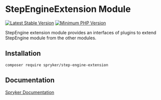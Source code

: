 # StepEngineExtension Module
[![Latest Stable Version](https://poser.pugx.org/spryker/step-engine-extension/v/stable.svg)](https://packagist.org/packages/spryker/step-engine-extension)
[![Minimum PHP Version](https://img.shields.io/badge/php-%3E%3D%208.3-8892BF.svg)](https://php.net/)

StepEngine extension module provides an interfaces of plugins to extend StepEngine module from the other modules.

## Installation

```
composer require spryker/step-engine-extension
```

## Documentation

[Spryker Documentation](https://docs.spryker.com)
